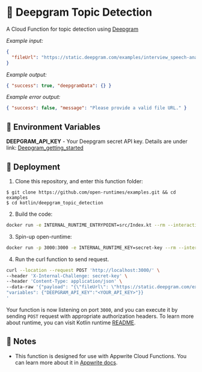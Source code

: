 # 🧹 Deepgram Topic Detection

A Cloud Function for topic detection using [Deepgram](https://deepgram.com/)

_Example input:_

```json
{
  "fileUrl": "https://static.deepgram.com/examples/interview_speech-analytics.wav"
}
```

_Example output:_

```json
{ "success": true, "deepgramData": {} }
```

_Example error output:_

```json
{ "success": false, "message": "Please provide a valid file URL." }
```

## 📝 Environment Variables

**DEEPGRAM_API_KEY** - Your Deepgram secret API key.
Details are under link: [Deepgram_getting_started](https://developers.deepgram.com/documentation/getting-started/)

## 🚀 Deployment

1. Clone this repository, and enter this function folder:

```
$ git clone https://github.com/open-runtimes/examples.git && cd examples
$ cd kotlin/deepgram_topic_detection
```

2. Build the code:

```bash
docker run -e INTERNAL_RUNTIME_ENTRYPOINT=src/Index.kt --rm --interactive --tty --volume $PWD:/usr/code openruntimes/kotlin:v2-1.6 sh /usr/local/src/build.sh
```

3. Spin-up open-runtime:

```bash
docker run -p 3000:3000 -e INTERNAL_RUNTIME_KEY=secret-key --rm --interactive --tty --volume $PWD/code.tar.gz:/tmp/code.tar.gz:ro openruntimes/kotlin:v2-1.6 sh /usr/local/src/start.sh
```

4. Run the curl function to send request.

```bash
curl --location --request POST 'http://localhost:3000/' \
--header 'X-Internal-Challenge: secret-key' \
--header 'Content-Type: application/json' \
--data-raw '{"payload": "{\"fileUrl\": \"https://static.deepgram.com/examples/interview_speech-analytics.wav\"}",
"variables": {"DEEPGRAM_API_KEY":"<YOUR_API_KEY>"}}
'
```

Your function is now listening on port `3000`, and you can execute it by sending `POST` request with appropriate authorization headers. To learn more about runtime, you can visit Kotlin runtime [README](https://github.com/open-runtimes/open-runtimes/tree/main/runtimes/kotlin-1.6).

## 📝 Notes

- This function is designed for use with Appwrite Cloud Functions. You can learn more about it in [Appwrite docs](https://appwrite.io/docs/functions).
